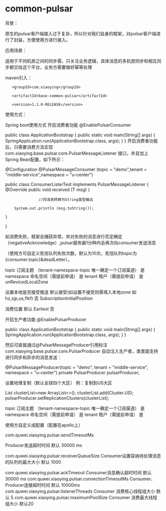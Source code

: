 # common-pulsar

背景：

原生的pulsar客户端接入过于复杂，所以针对我们自身的框架，对pulsar客户端进行了封装，方便使用方进行接入。



应用场景：

适用于不同机房之间的同步需，只关注业务逻辑，具体消息的多机房同步和相互同步都交给这个平台，业务方需要做好幂等处理



maven引入：



<dependency>


       <groupId>com.xiaoying</groupId>

       <artifactId>base-common-pulsar</artifactId> 

       <version>1.1.0-RELEASE</version>


</dependency>



使用方式：

Spring boot使用方式
开启消费者功能
@EnablePulsarConsumer

public class ApplicationBootstrap {
    public static void main(String[] args) {
        SpringApplication.run(ApplicationBootstrap.class, args);
    }
}
开启消费者功能后，只需要消费方法实现 com.xiaoying.base.pulsar.core.PulsarMessageListener 接口，并且加上Spring Bean配置，如下所示：

@Configuration
@PulsarMessageConsumer (topic = "demo",tenant = "middle-service",namespace = "u-center")

public class ConsumerListerTest implements PulsarMessageListener<T>
 {
    @Override
    public void received (T msg) {


                   //将消息转换为String类型输出

        System.out.println (msg.toString());

    }
}


如消费失败，框架会捕获异常，并对失败的消息进行否定确定（negativeAcknowledge）,pulsar服务器1分种内会再次向consumer发送消息

（使用方可自定义死信队列失败次数，默认为10次，死信队列topic为  {consumer.topic}&deadLetter）。





topic	订阅主题 （tenant-namespace-topic 唯一确定一个订阅渠道）	是
namespace	命名空间（需提前申请）	是
tenant	租户（需提前申请）	是
unRevicedLocalZone

设置本地是否接受推送 默认接受(如设置不接受则需填入本地zone 如hz,xjp,us,flkf)	否
SubscriptionInitialPosition

消费位置 默认 Earliest	否




开启生产者功能
@EnablePulsarProducer

public class ApplicationBootstrap {
    public static void main(String[] args) {
        SpringApplication.run(ApplicationBootstrap.class, args);
    }
}

然后可直接通过@PulsarMessageProducer引用标注 com.xiaoying.base.pulsar.core.PulsarProducer 自动注入生产者，类里面支持进行同步和异步的消息发送：

@PulsarMessageProducer(topic = "demo", tenant = "middle-service", namespace = "u-center")
private PulsarProducer pulsarProducer;



设置地理复制（默认全球四个大区）
例：复制到US大区



List<Cluster> clusterList=new ArrayList<>();
clusterList.add(Cluster.US);
pulsarProducer.setReplicationClusters(clusterList);









topic	订阅主题 （tenant-namespace-topic 唯一确定一个订阅渠道）	是
namespace	命名空间（需提前申请）	是
tenant	租户（需提前申请）	是






使用方自定义成配置（配置在apollo上）


com.quwei.xiaoying.pulsar.sendTimeoutMs

Producer发送超时时间 默认 30000 ms

com.quwei.xiaoying.pulsar.receiverQueueSize
Consumer设置容纳待处理消息的队列的最大大小 默认 1000

com.quwei.xiaoying.pulsar.ackTimeout
Consumer消息确认超时时间 默认 30000 ms
com.quwei.xiaoying.pulsar.connectionTimeoutMs
Consumer、Producer连接超时时间 默认 10000ms
com.quwei.xiaoying.pulsar.listenerThreads
Consumer 消费核心线程组大小 默认 5
com.quwei.xiaoying.pulsar.maximumPoolSize
Consumer 消费最大线程组大小 默认20




